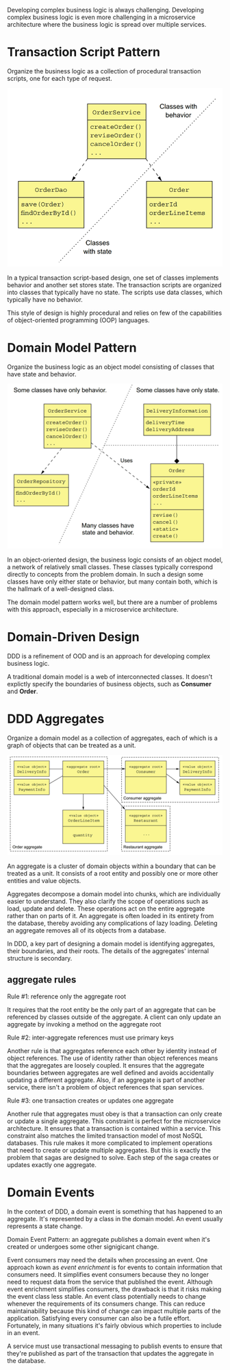 Developing complex business logic is always challenging. Developing complex business logic is even more challenging in a microservice architecture where the business logic is spread over multiple services.

# Transaction Script Pattern
Organize the business logic as a collection of procedural transaction scripts, one for each type of request.

![transaction script pattern example](../images/microservices_patterns/microservices-patterns-business-logic-transaction-script-pattern.jpg)

In a typical transaction script-based design, one set of classes implements behavior and another set stores state. The transaction scripts are organized into classes that typically have no state. The scripts use data classes, which typically have no behavior.

This style of design is highly procedural and relies on few of the capabilities of object-oriented programming (OOP) languages.

# Domain Model Pattern
Organize the business logic as an object model consisting of classes that have state and behavior.

![domain model pattern example](../images/microservices_patterns/microservices-patterns-business-logic-domain-model-pattern.jpg)

In an object-oriented design, the business logic consists of an object model, a network of relatively small classes. These classes typically correspond directly to concepts from the problem domain. In such a design some classes have only either state or behavior, but many contain both, which is the hallmark of a well-designed class.

The domain model pattern works well, but there are a number of problems with this approach, especially in a microservice architecture.

# Domain-Driven Design
DDD is a refinement of OOD and is an approach for developing complex business logic. 

A traditional domain model is a web of interconnected classes. It doesn't explictly specify the boundaries of business objects, such as **Consumer** and **Order**.

# DDD Aggregates
Organize a domain model as a collection of aggregates, each of which is a graph of objects that can be treated as a unit.

![domain model aggregates example](../images/microservices_patterns/microservices-patterns-business-logic-domain-model-aggregates.jpg)

An aggregate is a cluster of domain objects within a boundary that can be treated as a unit. It consists of a root entity and possibly one or more other entities and value objects.

Aggregates decompose a domain model into chunks, which are individually easier to understand. They also clarify the scope of operations such as load, update and delete. These operations act on the entire aggregate rather than on parts of it. An aggregate is often loaded in its entirety from the database, thereby avoiding any complications of lazy loading. Deleting an aggregate removes all of its objects from a database.

In DDD, a key part of designing a domain model is identifying aggregates, their boundaries, and their roots. The details of the aggregates' internal structure is secondary.

## aggregate rules
Rule #1: reference only the aggregate root

It requires that the root entity be the only part of an aggregate that can be referenced by classes outside of the aggregate. A client can only update an aggregate by invoking a method on the aggregate root

Rule #2: inter-aggregate references must use primary keys

Another rule is that aggregates reference each other by identity instead of object references. The use of identity rather than object references means that the aggregates are loosely coupled. It ensures that the aggregate boundaries between aggregates are well defined and avoids accidentally updating a different aggregate. Also, if an aggregate is part of another service, there isn't a problem of object references that span services.

Rule #3: one transaction creates or updates one aggregate

Another rule that aggregates must obey is that a transaction can only create or update a single aggregate. This constraint is perfect for the microservice architecture. It ensures that a transaction is contained within a service. This constraint also matches the limited transaction model of most NoSQL databases. This rule makes it more complicated to implement operations that need to create or update multiple aggregates. But this is exactly the problem that sagas are designed to solve. Each step of the saga creates or updates exactly one aggregate.

# Domain Events
In the context of DDD, a domain event is something that has happened to an aggregate. It's represented by a class in the domain model. An event usually represents a state change.

Domain Event Pattern: an aggregate publishes a domain event when it's created or undergoes some other signigicant change.

Event consumers may need the details when processing an event. One approach kown as *event enrichment* is for events to contain information that consumers need. It simplifies event consumers because they no longer need to request data from the service that published the event. Although event enrichment simplifies consumers, the drawback is that it risks making the event class less stable. An event class potentially needs to change whenever the requirements of its consumers change. This can reduce maintainability because this kind of change can impact multiple parts of the application. Satisfying every consumer can also be a futile effort. Fortunately, in many situations it's fairly obvious which properties to include in an event.

A service must use transactional messaging to publish events to ensure that they're published as part of the transaction that updates the aggregate in the database.
